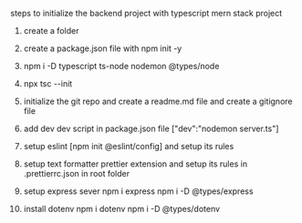 steps to initialize the backend project with typescript mern stack project
1. create a folder
2. create a package.json file with npm init -y
3. npm i -D typescript ts-node nodemon @types/node
4. npx tsc --init
5. initialize the git repo and create a readme.md file and create a gitignore file
6. add dev dev script in package.json file ["dev":"nodemon server.ts"]
7. setup eslint [npm init @eslint/config] and setup its rules
8. setup text formatter prettier extension and setup its rules in .prettierrc.json in root folder

9. setup express sever
 npm i express
 npm i -D @types/express

10. install dotenv
 npm i dotenv
 npm i -D @types/dotenv